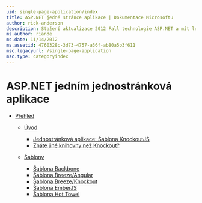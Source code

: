 ```yaml
---
uid: single-page-application/index
title: ASP.NET jedné stránce aplikace | Dokumentace Microsoftu
author: rick-anderson
description: Stažení aktualizace 2012 Fall technologie ASP.NET a mít lepší začátku do konce pro vytváření aplikací s významnou interakce na straně klienta pomocí jazyka JavaScript...
ms.author: riande
ms.date: 11/14/2012
ms.assetid: 4760328c-3d73-4757-a36f-ab80a5b3f611
msc.legacyurl: /single-page-application
msc.type: categoryindex
---
```

<a name="aspnet-single-page-application"></a>ASP.NET jedním jednostránková aplikace
====================
- [Přehled](overview/index.md)

    - [Úvod](overview/introduction/index.md)

        - [Jednostránková aplikace: Šablona KnockoutJS](overview/introduction/knockoutjs-template.md)
        - [Znáte jiné knihovny než Knockout?](overview/introduction/other-libraries.md)
    - [Šablony](overview/templates/index.md)

        - [Šablona Backbone](overview/templates/backbonejs-template.md)
        - [Šablona Breeze/Angular](overview/templates/breezeangular-template.md)
        - [Šablona Breeze/Knockout](overview/templates/breezeknockout-template.md)
        - [Šablona EmberJS](overview/templates/emberjs-template.md)
        - [Šablona Hot Towel](overview/templates/hottowel-template.md)
